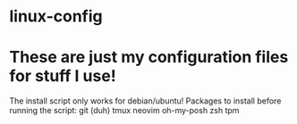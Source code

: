 # linux-config
# These are just my configuration files for stuff I use!

The install script only works for debian/ubuntu!
Packages to install before running the script:
git (duh)
tmux
neovim
oh-my-posh
zsh
tpm
